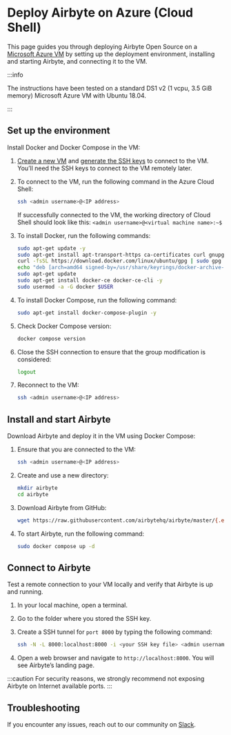 # Deploy Airbyte on Azure (Cloud Shell)

This page guides you through deploying Airbyte Open Source on a [Microsoft Azure VM](https://learn.microsoft.com/en-us/azure/virtual-machines/) by setting up the deployment environment, installing and starting Airbyte, and connecting it to the VM.

:::info

The instructions have been tested on a standard DS1 v2 (1 vcpu, 3.5 GiB memory) Microsoft Azure VM with Ubuntu 18.04.

:::

## Set up the environment

Install Docker and Docker Compose in the VM:

1. [Create a new VM](https://learn.microsoft.com/en-us/azure/virtual-machines/) and [generate the SSH keys](https://learn.microsoft.com/en-us/azure/virtual-machines/ssh-keys-portal) to connect to the VM. You’ll need the SSH keys to connect to the VM remotely later. 

2. To connect to the VM, run the following command in the Azure Cloud Shell:

    ```bash
    ssh <admin username>@<IP address>
    ```
    If successfully connected to the VM, the working directory of Cloud Shell should look like this: `<admin username>@<virtual machine name>:~$`

3. To install Docker, run the following commands:

    ```bash
    sudo apt-get update -y
    sudo apt-get install apt-transport-https ca-certificates curl gnupg lsb-release -y
    curl -fsSL https://download.docker.com/linux/ubuntu/gpg | sudo gpg --dearmor -o /usr/share/keyrings/docker-archive-keyring.gpg
    echo "deb [arch=amd64 signed-by=/usr/share/keyrings/docker-archive-keyring.gpg] https://download.docker.com/linux/ubuntu $(lsb_release -cs) stable" | sudo tee /etc/apt/sources.list.d/docker.list > /dev/null
    sudo apt-get update
    sudo apt-get install docker-ce docker-ce-cli -y
    sudo usermod -a -G docker $USER
    ```

4. To install Docker Compose, run the following command:

    ```bash
    sudo apt-get install docker-compose-plugin -y
    ```

5. Check Docker Compose version:

    ```bash
    docker compose version
    ```

6. Close the SSH connection to ensure that the group modification is considered:

    ```bash
    logout
    ```

7. Reconnect to the VM:

    ```bash
    ssh <admin username>@<IP address>
    ```

## Install and start Airbyte

Download Airbyte and deploy it in the VM using Docker Compose:

1. Ensure that you are connected to the VM:

    ```bash
    ssh <admin username>@<IP address>
    ```

2. Create and use a new directory:

    ```bash 
    mkdir airbyte
    cd airbyte
    ```

3. Download Airbyte from GitHub: 

    ```bash
    wget https://raw.githubusercontent.com/airbytehq/airbyte/master/{.env,docker-compose.yaml}
    ```

4. To start Airbyte, run the following command:

    ```bash
    sudo docker compose up -d
    ```

## Connect to Airbyte

Test a remote connection to your VM locally and verify that Airbyte is up and running.

1. In your local machine, open a terminal. 
2. Go to the folder where you stored the SSH key.
3. Create a SSH tunnel for `port 8000` by typing the following command:

    ```bash 
    ssh -N -L 8000:localhost:8000 -i <your SSH key file> <admin username>@<IP address>
    ```

4. Open a web browser and navigate to `http://localhost:8000`. You will see Airbyte’s landing page. 

:::caution
For security reasons, we strongly recommend not exposing Airbyte on Internet available ports.
:::

## Troubleshooting

If you encounter any issues, reach out to our community on [Slack](https://slack.airbyte.com/).
